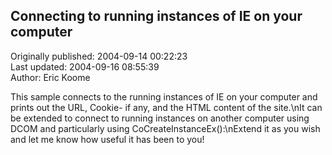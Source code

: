 ## Connecting to running instances of IE on your computer  
Originally published: 2004-09-14 00:22:23  
Last updated: 2004-09-16 08:55:39  
Author: Eric Koome  
  
This sample connects to the running instances of IE on your computer and prints out the URL, Cookie- if any, and the HTML content of the site.\nIt can be extended to connect to running instances on another computer using DCOM and particularly using CoCreateInstanceEx():\nExtend it as you wish and let me know how useful it has been to you!